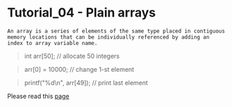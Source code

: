 #  Tutorial_04 - Plain arrays

    An array is a series of elements of the same type placed in contiguous memory locations that can be individually referenced by adding an index to array variable name.

> int arr[50]; // allocate 50 integers

> arr[0] = 10000; // change 1-st element

> printf("%d\n", arr[49]); // print last element

Please read this [page](https://cplusplus.com/doc/tutorial/arrays/)
